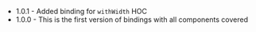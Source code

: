 * 1.0.1 - Added binding for `withWidth` HOC
* 1.0.0 - This is the first version of bindings with all components covered